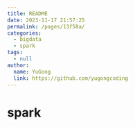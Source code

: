 ```yaml
---
title: README
date: 2023-11-17 21:57:25
permalink: /pages/13f58a/
categories:
  - bigdata
  - spark
tags:
  - null
author:
  name: YuGong
  link: https://github.com/yugongcoding
---
```

# spark
